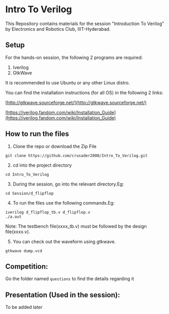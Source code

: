 # Intro To Verilog

This Repository contains materials for the session "Introduction To Verilog" by Electronics and Robotics Club, IIIT-Hyderabad.

## Setup
For the hands-on session, the following 2 programs are required:
1. Iverilog
2. GtkWave

It is recommended to use Ubuntu or any other Linux distro.

You can find the installation instructions (for all OS) in the following 2 links:

[http://gtkwave.sourceforge.net/](http://gtkwave.sourceforge.net/)

[https://iverilog.fandom.com/wiki/Installation_Guide](https://iverilog.fandom.com/wiki/Installation_Guide)

## How to run the files
1. Clone the repo or download the Zip File
```
git clone https://github.com/crusader2000/Intro_To_Verilog.git
```
2. cd into the project directory 
```
cd Intro_To_Verilog
```
3. During the session, go into the relevant directory.Eg:
```
cd Session/d_flipflop
```
4. To run the files use the following commands.Eg:
```
iverilog d_flipflop_tb.v d_flipflop.v
./a.out
```
Note: The testbench file(xxxx_tb.v) must be followed by the design file(xxxx.v).

5. You can check out the waveform using gtkwave.
```
gtkwave dump.vcd
```

## Competition:
Go the folder named  ``questions`` to find the details regarding it

## Presentation (Used in the session): 
To be added later

